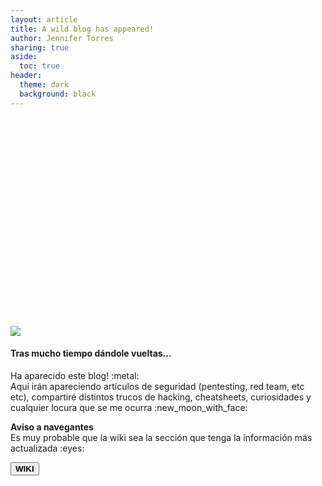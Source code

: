 ```yaml
---
layout: article
title: A wild blog has appeared!
author: Jennifer Torres
sharing: true
aside:
  toc: true
header:
  theme: dark
  background: black
---
```


<style>

</style>
<br>
<div class="hero hero--dark" style='height: 300px; background-image: url("../../../assets/images/headers/dark-woman-header.png");'>
  <div class="hero__content">
  </div>
</div>
<br>

<div class="item">
  <div class="item__image">
    <img class="image image--lg" src="https://media.giphy.com/media/4wz64e6eQxGKY/giphy.gif"/>
  </div>
  <div class="item__content">
    <div class="item__header">
      <h4><b>Tras mucho tiempo dándole vueltas...</b></h4>
    </div>
    <div class="item__description">
      <p>Ha aparecido este blog! :metal: <br>
Aquí irán apareciendo artículos de seguridad (pentesting, red team, etc etc), compartiré distintos trucos de hacking, cheatsheets, curiosidades y cualquier locura que se me ocurra :new_moon_with_face:
      </p>
      <p>
      <b>Aviso a navegantes</b><br>
      Es muy probable que la wiki sea la sección que tenga la información más actualizada :eyes:</p>
      <button class="custom-btn btn-5" onclick="window.location.href='/wiki'"><b>WIKI</b></button>
    </div>
  </div>
</div>